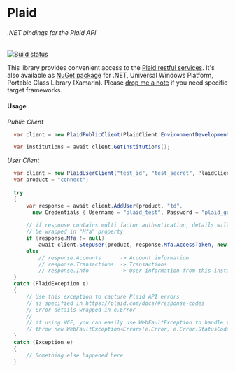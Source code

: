 # Plaid
###### .NET bindings for the Plaid API
[![Build status](https://ci.appveyor.com/api/projects/status/as0caj6uoqjsjl2p?svg=true)](https://ci.appveyor.com/project/TomislavMarkovski/plaid-net)

This library provides convenient access to the [Plaid restful services](https://plaid.com/docs/). It's also available as [NuGet package](https://www.nuget.org/packages/Plaid/) for .NET, Universal Windows Platform, Portable Class Library (Xamarin). Please [drop me a note](https://github.com/tmarkovski/plaid-net/issues) if you need specific target frameworks.

#### Usage
_Public Client_
```csharp
  var client = new PlaidPublicClient(PlaidClient.EnvironmentDevelopment);

  var institutions = await client.GetInstitutions();
```


_User Client_
```csharp
  var client = new PlaidUserClient("test_id", "test_secret", PlaidClient.EnvironmentDevelopment);
  var product = "connect";
            
  try
  {
      var response = await client.AddUser(product, "td", 
        new Credentials { Username = "plaid_test", Password = "plaid_good" }, null);
      
      // if response contains multi factor authentication, details will 
      // be wrapped in "Mfa" property
      if (response.Mfa != null)
          await client.StepUser(product, response.Mfa.AccessToken, new[] {"tomato"}, null);
      else
          // response.Accounts      -> Account information
          // response.Transactions  -> Transactions
          // response.Info          -> User information from this institution
  }
  catch (PlaidException e)
  {
      // Use this exception to capture Plaid API errors 
      // as specified in https://plaid.com/docs/#response-codes
      // Error details wrapped in e.Error
      // 
      // if using WCF, you can easily use WebFaultException to handle the error
      // throw new WebFaultException<Error>(e.Error, e.Error.StatusCode);
  }
  catch (Exception e)
  {
      // Something else happened here
  }
```
